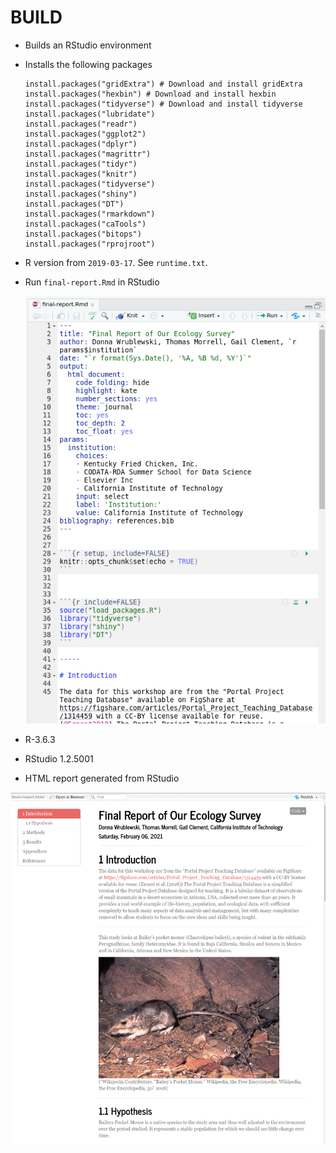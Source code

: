 # BUILD


* Builds an RStudio environment
* Installs the following packages
    ```
    install.packages("gridExtra") # Download and install gridExtra
    install.packages("hexbin") # Download and install hexbin
    install.packages("tidyverse") # Download and install tidyverse
    install.packages("lubridate")
    install.packages("readr")
    install.packages("ggplot2")
    install.packages("dplyr")
    install.packages("magrittr")
    install.packages("tidyr")
    install.packages("knitr")
    install.packages("tidyverse")
    install.packages("shiny")
    install.packages("DT")
    install.packages("rmarkdown")
    install.packages("caTools")
    install.packages("bitops")
    install.packages("rprojroot")
    ```



* R version from `2019-03-17`. See `runtime.txt`.

*   Run `final-report.Rmd` in RStudio

    ![image-20210206100604653](assets/BUILD/image-20210206100604653.png)

*   R-3.6.3

*   RStudio 1.2.5001

*   HTML report generated from RStudio

![image-20210206100736773](assets/BUILD/image-20210206100736773.png)





